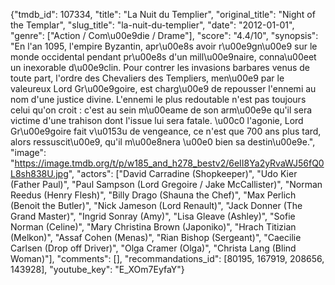 {"tmdb_id": 107334, "title": "La Nuit du Templier", "original_title": "Night of the Templar", "slug_title": "la-nuit-du-templier", "date": "2012-01-01", "genre": ["Action / Com\u00e9die / Drame"], "score": "4.4/10", "synopsis": "En l'an 1095, l'empire Byzantin, apr\u00e8s avoir r\u00e9gn\u00e9 sur le monde occidental pendant pr\u00e8s d'un mill\u00e9naire, conna\u00eet un inexorable d\u00e9clin. Pour contrer les invasions barbares venus de toute part, l'ordre des Chevaliers des Templiers, men\u00e9 par le valeureux Lord Gr\u00e9goire, est charg\u00e9 de repousser l'ennemi au nom d'une justice divine.  L'ennemi le plus redoutable n'est pas toujours celui qu'on croit : c'est au sein m\u00eame de son arm\u00e9e qu'il sera victime d'une trahison dont l'issue lui sera fatale. \u00c0 l'agonie, Lord Gr\u00e9goire fait v\u0153u de vengeance, ce n'est que 700 ans plus tard, alors ressuscit\u00e9, qu'il m\u00e8nera \u00e0 bien sa destin\u00e9e.", "image": "https://image.tmdb.org/t/p/w185_and_h278_bestv2/6eII8Ya2yRvaWJ56fQ0L8sh838U.jpg", "actors": ["David Carradine (Shopkeeper)", "Udo Kier (Father Paul)", "Paul Sampson (Lord Gregoire / Jake McCallister)", "Norman Reedus (Henry Flesh)", "Billy Drago (Shauna the Chef)", "Max Perlich (Benoit the Butler)", "Nick Jameson (Lord Renault)", "Jack Donner (The Grand Master)", "Ingrid Sonray (Amy)", "Lisa Gleave (Ashley)", "Sofie Norman (Celine)", "Mary Christina Brown (Japoniko)", "Hrach Titizian (Melkon)", "Assaf Cohen (Menas)", "Rian Bishop (Sergeant)", "Caecilie Carlsen (Drop off Driver)", "Olga Cramer (Olga)", "Christa Lang (Blind Woman)"], "comments": [], "recommandations_id": [80195, 167919, 208656, 143928], "youtube_key": "E_XOm7EyfaY"}